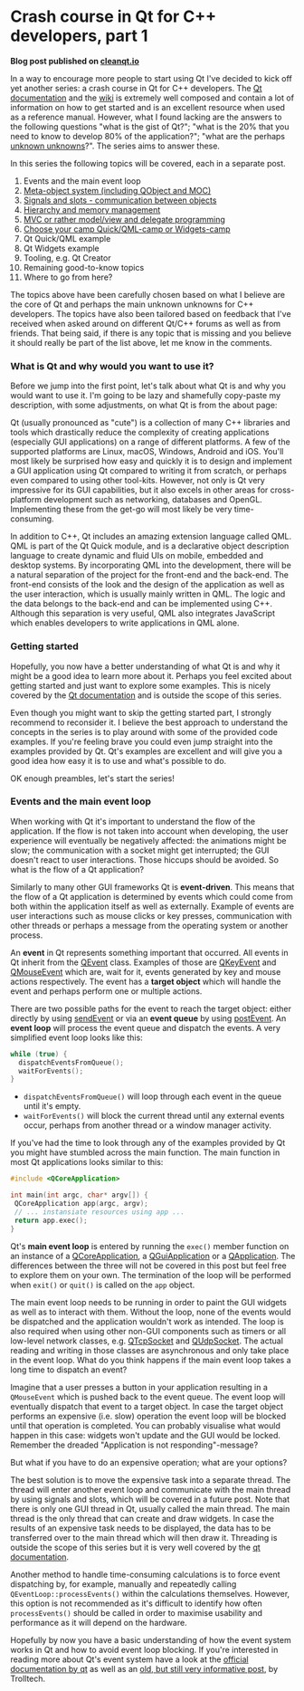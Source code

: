 # Crash course in Qt for C++ developers, part 1

__Blog post published on [cleanqt.io](www.cleanqt.io)__

In a way to encourage more people to start using Qt I've decided to kick off yet another series: a crash course in Qt for C++ developers. The [Qt documentation](http://doc.qt.io) and the [wiki](https://wiki.qt.io/Main) is extremely well composed and contain a lot of information on how to get started and is an excellent resource when used as a reference manual. However, what I found lacking are the answers to the following questions "what is the gist of Qt?"; "what is the 20% that you need to know to develop 80% of the application?"; "what are the perhaps [unknown unknowns](https://youtu.be/GiPe1OiKQuk)?". The series aims to answer these.

In this series the following topics will be covered, each in a separate post.

1. Events and the main event loop
2. [Meta-object system (including QObject and MOC)](https://www.cleanqt.io/blog/crash-course-in-qt-for-c%2B%2B-developers,-part-2)
3. [Signals and slots - communication between objects](https://www.cleanqt.io/blog/crash-course-in-qt-for-c%2B%2B-developers,-part-3)
4. [Hierarchy and memory management](https://www.cleanqt.io/blog/crash-course-in-qt-for-c%2B%2B-developers,-part-4)
5. [MVC or rather model/view and delegate programming](https://www.cleanqt.io/blog/crash-course-in-qt-for-c%2B%2B-developers,-part-5)
6. [Choose your camp Quick/QML-camp or Widgets-camp](/blog/crash-course-in-qt-for-c%2B%2B-developers,-part-6)
7. Qt Quick/QML example
8. Qt Widgets example
7. Tooling, e.g. Qt Creator
8. Remaining good-to-know topics
9. Where to go from here?

The topics above have been carefully chosen based on what I believe are the core of Qt and perhaps the main unknown unknowns for C++ developers. The topics have also been tailored based on feedback that I've received when asked around on different Qt/C++ forums as well as from friends. That being said, if there is any topic that is missing and you believe it should really be part of the list above, let me know in the comments.

### What is Qt and why would you want to use it?
Before we jump into the first point, let's talk about what Qt is and why you would want to use it. I'm going to be lazy and shamefully copy-paste my description, with some adjustments, on what Qt is from the about page:

Qt (usually pronounced as "cute") is a collection of many C++ libraries and tools which drastically reduce the complexity of creating applications (especially GUI applications) on a range of different platforms. A few of the supported platforms are Linux, macOS, Windows, Android and iOS. You'll most likely be surprised how easy and quickly it is to design and implement a GUI application using Qt compared to writing it from scratch, or perhaps even compared to using other tool-kits. However, not only is Qt very impressive for its GUI capabilities, but it also excels in other areas for cross-platform development such as networking, databases and OpenGL. Implementing these from the get-go will most likely be very time-consuming.

In addition to C++, Qt includes an amazing extension language called QML. QML is part of the Qt Quick module, and is a declarative object description language to create dynamic and fluid UIs on mobile, embedded and desktop systems. By incorporating QML into the development, there will be a natural separation of the project for the front-end and the back-end. The front-end consists of the look and the design of the application as well as the user interaction, which is usually mainly written in QML. The logic and the data belongs to the back-end and can be implemented using C++. Although this separation is very useful, QML also integrates JavaScript which enables developers to write applications in QML alone.

### Getting started
Hopefully, you now have a better understanding of what Qt is and why it might be a good idea to learn more about it. Perhaps you feel excited about getting started and just want to explore some examples. This is nicely covered by the [Qt documentation](http://doc.qt.io/qt-5/gettingstarted.html) and  is outside  the scope of this series.

Even though you might want to skip the getting started part, I strongly recommend to reconsider it. I believe the best approach to understand the concepts in the series is to play around with some of the provided code examples. If you're feeling brave you could even jump straight into the examples provided by Qt. Qt's examples are excellent and will give you a good idea how easy it is to use and what's possible to do.

OK enough preambles, let's start the series!

### Events and the main event loop

When working with Qt it's important to understand the flow of the application. If the flow is not taken into account when developing, the user experience will eventually be negatively affected: the animations might be slow; the communication with a socket might get interrupted; the GUI doesn't react to user interactions. Those hiccups should be avoided. So what is the flow of a Qt application?

Similarly to many other GUI frameworks Qt is __event-driven__. This means that the flow of a Qt application is determined by events which could come from both within the application itself as well as externally. Example of events are user interactions such as mouse clicks or key presses, communication with other threads or perhaps a message from the operating system or another process.

An __event__ in Qt represents something important that occurred. All events in Qt inherit from the [QEvent](http://http://doc.qt.io/qt-5/qevent.html) class. Examples of those are [QKeyEvent](http://doc.qt.io/qt-5/qkeyevent.html) and [QMouseEvent](http://doc.qt.io/qt-5/qmouseevent.html) which are, wait for it,  events generated by key and mouse actions respectively. The event has a __target object__ which will handle the event and perhaps perform one or multiple actions.

There are two possible paths for the event to reach the target object: either directly by using [sendEvent](http://doc.qt.io/qt-5/qcoreapplication.html#sendEvent) or via an __event queue__ by using [postEvent](http://doc.qt.io/qt-5/qcoreapplication.html#postEvent). An __event loop__ will process the event queue and dispatch the events. A very simplified event loop looks like this:

```cpp
while (true) {
  dispatchEventsFromQueue();
  waitForEvents();
}
```

* `dispatchEventsFromQueue()` will loop through each event in the queue until it's empty.
* `waitForEvents()` will block the current thread until any external events occur, perhaps from another thread or a window manager activity.

If you've had the time to look through any of the examples provided by Qt you might have stumbled across the main function. The main function in most Qt applications looks similar to this:

```cpp
#include <QCoreApplication>

int main(int argc, char* argv[]) {
 QCoreApplication app(argc, argv);
 // ... instansiate resources using app ...
 return app.exec();
}
```
Qt's __main event loop__ is entered by running the `exec()` member function on an instance of a [QCoreApplication](http://doc.qt.io/qt-5/qcoreapplication.html), a [QGuiApplication](http://doc.qt.io/qt-5/qguiapplication.html) or a [QApplication](http://doc.qt.io/qt-5/qapplication.html). The differences between the three will not be covered in this post but feel free to explore them on your own. The termination of the loop will be performed when `exit()` or `quit()` is called on the `app` object.

The main event loop needs to be running in order to paint the GUI widgets as well as to interact with them. Without the loop, none of the events would be dispatched and the application wouldn't work as intended. The loop is also required when using other non-GUI components such as timers or all low-level network classes, e.g. [QTcpSocket](http://doc.qt.io/qt-5/qtcpsocket.html) and [QUdpSocket](http://doc.qt.io/qt-5/qudpsocket.html). The actual reading and writing in those classes are asynchronous and only take place in the event loop. What do you think happens if the main event loop takes a long time to dispatch an event?

Imagine that a user presses a button in your application resulting in a `QMouseEvent` which is pushed back to the event queue. The event loop will eventually dispatch that event to a target object. In case the target object performs an expensive (i.e. slow) operation the event loop will be blocked until that operation is completed. You can probably visualise what would happen in this case: widgets won't update and the GUI would be locked. Remember the dreaded "Application is not responding"-message? 

But what if you have to do an expensive operation; what are your options?

The best solution is to move the expensive task into a separate thread. The thread will enter another event loop and communicate with the main thread by using signals and slots, which will be covered in a future post. Note that there is only one GUI thread in Qt, usually called the main thread. The main thread is the only thread that can create and draw widgets. In case the results of an expensive task needs to be displayed, the data has to be transferred over to the main thread which will then draw it. Threading is outside the scope of this series but it is very well covered by the [qt documentation](http://doc.qt.io/qt-5/thread-basics.html). 

Another method to handle time-consuming calculations is to force event dispatching by, for example, manually and repeatedly calling `QEventLoop::processEvents()` within the calculations themselves. However, this option is not recommended as it's difficult to identify how often `processEvents()` should be called in order to maximise usability and performance as it will depend on the hardware.

Hopefully by now you have a basic understanding of how the event system works in Qt and how to avoid event loop blocking. If you're interested in reading more about Qt's event system have a look at the [official documentation by qt](https://wiki.qt.io/Threads_Events_QObjects#Events_and_the_event_loop) as well as an [old, but still very informative post](https://doc.qt.io/archives/qq/qq11-events.html), by Trolltech.






